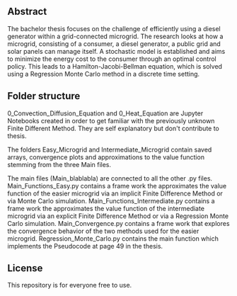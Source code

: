 ## Abstract

The bachelor thesis focuses on the challenge of efficiently using a diesel generator within a grid-connected microgrid. The research looks at how a microgrid, consisting of a consumer, a diesel generator, a public grid and solar panels can manage itself. A stochastic model is established and aims to minimize the energy cost to the consumer through an optimal control policy. This leads to a Hamilton-Jacobi-Bellman equation, which is solved using a Regression Monte Carlo method in a discrete time setting.


## Folder structure

0_Convection_Diffusion_Equation and 0_Heat_Equation are Jupyter Notebooks created in order to get familiar with the previously unknown Finite Different Method. They are self explanatory but don't contribute to thesis.

The folders Easy_Microgrid and Intermediate_Microgrid contain saved arrays, convergence plots and approximations to the value function stemming from the three Main files.

The main files (Main_blablabla) are connected to all the other .py files.
Main_Functions_Easy.py contains a frame work the approximates the value function of the easier microgrid via an implicit Finite Difference Method or via Monte Carlo simulation.
Main_Functions_Intermediate.py contains a frame work the approximates the value function of the intermediate microgrid via an explicit Finite Difference Method or via a Regression Monte Carlo simulation.
Main_Convergence.py contains a frame work that explores the convergence behavior of the two methods used for the easier microgrid.
Regression_Monte_Carlo.py contains the main function which implements the Pseudocode at page 49 in the thesis.


## License
This repository is for everyone free to use.

